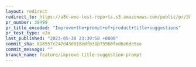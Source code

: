 ```yaml
---
layout: redirect
redirect_to: https://a8c-woo-test-reports.s3.amazonaws.com/public/pr/38499/e2e/index.html
pr_number: 38499
pr_title_encoded: "Improve+the+prompt+of+product+title+suggestions"
pr_test_type: e2e
last_published: "2023-05-30 23:39:58 +0000"
commit_sha: 818557c247d43d918edfb31b75960fed6e6de5ee
commit_message: ""
branch_name: feature/improve-title-suggestion-prompt
---
```

